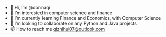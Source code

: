- 👋 Hi, I’m @donnaqi
- 👀 I’m interested in computer science and finance
- 🌱 I’m currently learning Finance and Economics, with Computer Science
- 💞️ I’m looking to collaborate on any Python and Java projects
- 📫 How to reach me qizhihui07@outlook.com

<!---
donnaqi/donnaqi is a ✨ special ✨ repository because its `README.md` (this file) appears on your GitHub profile.
You can click the Preview link to take a look at your changes.
--->
